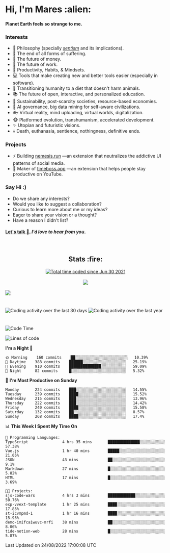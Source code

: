 <h1>Hi, I'm Mares :alien:</h1>

#### Planet Earth feels so strange to me.

### **Interests**

- 🌊 Philosophy (specially [_sentism_][sentismmedium] and its implications).
- 🎯 The end of all forms of suffering.
- 💸 The future of money.
- 💼 The future of work.
- 🧠 Productivity, Habits, & Mindsets.
- 💻 Tools that make creating new and better tools easier (especially in software).
- 🥗 Transitioning humanity to a diet that doesn't harm animals.
- 📚 The future of open, interactive, and personalized education.
- 🌱 Sustainability, post-scarcity societies, resource-based economies.
- 🤖 AI governance, big data mining for self-aware civilizations.
- 👓 Virtual reality, mind uploading, virtual worlds, digitalization.
- 🐵 Platformed evolution, transhumanism, accelerated development.
- ✨ Utopian and futuristic visions.
- 💀 Death, euthanasia, sentience, nothingness, definitive ends.


### **Projects**

- ⚡ Building [nemesis.run](https://chrome.google.com/webstore/detail/nemesis-%E2%80%93-humane-design-f/blfbbifgjgikekfochleknjcopefifgo?hl=en) —an extension that neutralizes the addictive UI patterns of social media.
- 💎 Maker of [timeboss.app](https://timeboss.app) —an extension that helps people stay productive on YouTube.


### **Say Hi :)**

- Do we share any interests?
- Would you like to suggest a collaboration?
- Curious to learn more about me or my ideas?
- Eager to share your vision or a thought?
- Have a reason I didn't list?

#### [Let's talk :wave:.](mailto:mareszhar@gmail.com) _I'd love to hear from you_.

[sentismmedium]: https://medium.com/@mareszhar/born-a-prisoner-a-reflection-about-life-its-struggles-and-a-plan-to-escape-d8566ce9b026

<br>

<h2 align="center">Stats :fire:</h2>

<div align="center">
  <a href="https://wakatime.com/@cfdc0e0d-4860-4b62-9ff0-cb659185525e">
    <img src="https://wakatime.com/badge/user/cfdc0e0d-4860-4b62-9ff0-cb659185525e.svg" alt="Total time coded since Jun 30 2021" />
  </a>
</div>

<br>

<!-- 
Add or remove this: 
&dates=B1AAB3FF 
...or this...
&date_format=M%20j%5B%2C%20Y%5D
from the *streak stats URL below* if they get bugged and aren't updating: 
-->

<div align="center">
  <img src="https://github-readme-streak-stats.herokuapp.com?user=mareszhar&theme=black-ice&hide_border=true&stroke=FFFFFF15&ring=DF8FFE&fire=DF8FFE&currStreakLabel=DF8FFE&background=1A232A&currStreakNum=86FFAB&dates=B1AAB3FF&date_format=M%20j%5B%2C%20Y%5D">
</div>

<br>

<img src="https://activity-graph.herokuapp.com/graph?username=mareszhar&theme=nord&bg_color=00000000&color=979797&line=DF8FFE&point=00000000&area=true&hide_border=true">

<br>

<h1></h1>

<img src="https://wakatime.com/share/@mares/5df0ff02-9c79-41b4-b540-51dc9c65a57b.svg" alt="Coding activity over the last 30 days" />
<img src="https://wakatime.com/share/@mares/ea89ba71-f374-40af-930c-e0655909fe37.svg" alt="Coding activity over the last year" />

<h1></h1>

<!--START_SECTION:waka-->
![Code Time](http://img.shields.io/badge/Code%20Time-594%20hrs%2019%20mins-blue)

![Lines of code](https://img.shields.io/badge/From%20Hello%20World%20I%27ve%20Written-168%20Thousand%20lines%20of%20code-blue)

**I'm a Night 🦉** 

```text
🌞 Morning    160 commits    ██░░░░░░░░░░░░░░░░░░░░░░░   10.39% 
🌆 Daytime    388 commits    ██████░░░░░░░░░░░░░░░░░░░   25.19% 
🌃 Evening    910 commits    ██████████████░░░░░░░░░░░   59.09% 
🌙 Night      82 commits     █░░░░░░░░░░░░░░░░░░░░░░░░   5.32%

```
📅 **I'm Most Productive on Sunday** 

```text
Monday       224 commits    ███░░░░░░░░░░░░░░░░░░░░░░   14.55% 
Tuesday      239 commits    ████░░░░░░░░░░░░░░░░░░░░░   15.52% 
Wednesday    215 commits    ███░░░░░░░░░░░░░░░░░░░░░░   13.96% 
Thursday     222 commits    ███░░░░░░░░░░░░░░░░░░░░░░   14.42% 
Friday       240 commits    ████░░░░░░░░░░░░░░░░░░░░░   15.58% 
Saturday     132 commits    ██░░░░░░░░░░░░░░░░░░░░░░░   8.57% 
Sunday       268 commits    ████░░░░░░░░░░░░░░░░░░░░░   17.4%

```


📊 **This Week I Spent My Time On** 

```text
💬 Programming Languages: 
TypeScript               4 hrs 35 mins       ██████████████░░░░░░░░░░░   57.38% 
Vue.js                   1 hr 40 mins        █████░░░░░░░░░░░░░░░░░░░░   21.05% 
JSON                     43 mins             ██░░░░░░░░░░░░░░░░░░░░░░░   9.1% 
Markdown                 27 mins             █░░░░░░░░░░░░░░░░░░░░░░░░   5.82% 
HTML                     17 mins             █░░░░░░░░░░░░░░░░░░░░░░░░   3.69%

🐱‍💻 Projects: 
sjs-code-wars            4 hrs 3 mins        ████████████░░░░░░░░░░░░░   50.76% 
exp-vvext-template       1 hr 25 mins        ████░░░░░░░░░░░░░░░░░░░░░   17.85% 
st-icvmpmd-1             1 hr 16 mins        ████░░░░░░░░░░░░░░░░░░░░░   15.95% 
demo-imifcaiwuvc-mrfi    38 mins             ██░░░░░░░░░░░░░░░░░░░░░░░   8.06% 
tide-notion-web          28 mins             █░░░░░░░░░░░░░░░░░░░░░░░░   5.87%

```


 Last Updated on 24/08/2022 17:00:08 UTC
<!--END_SECTION:waka-->
